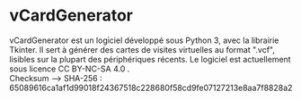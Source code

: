 # vCardGenerator
vCardGenerator est un logiciel développé sous Python 3, avec la librairie Tkinter. 
Il sert à générer des cartes de visites virtuelles au format ".vcf", lisibles sur la plupart des périphériques récents.
Le logiciel est actuellement sous licence CC BY-NC-SA 4.0 .  
Checksum --> SHA-256 : 65089616ca1af1d99018f24367518c228680f58cd9fe07127213e8aa7f8828a2

